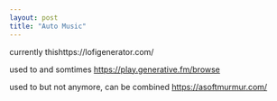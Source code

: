 ```yaml
---
layout: post
title: "Auto Music"
---
```


currently thishttps://lofigenerator.com/

used to and somtimes https://play.generative.fm/browse

used to but not anymore, can be combined https://asoftmurmur.com/
